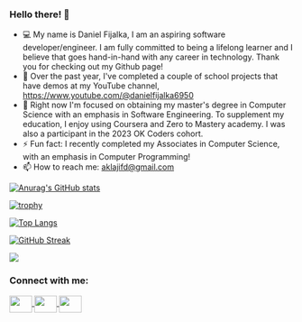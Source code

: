 ### Hello there! 👋

- &#128187; My name is Daniel Fijalka, I am an aspiring software developer/engineer. I am fully committed to being a lifelong learner and I believe that goes hand-in-hand with any career in technology. Thank you for checking out my Github page!
- 🔭 Over the past year, I've completed a couple of school projects that have demos at my YouTube channel, https://www.youtube.com/@danielfijalka6950
- 🌱  Right now I'm focused on obtaining my master's degree in Computer Science with an emphasis in Software Engineering. To supplement my education, I enjoy using Coursera and Zero to Mastery academy. I was also a participant in the 2023 OK Coders cohort.
- ⚡ Fun fact: I recently completed my Associates in Computer Science, with an emphasis in Computer Programming!
-  📫 How to reach me: aklajifd@gmail.com
  
<!--
**aklajifd/aklajifd** is a ✨ _special_ ✨ repository because its `README.md` (this file) appears on your GitHub profile.

Here are some ideas to get you started:

- 🔭 I’m currently working on ...
- 🌱 I’m currently learning ...
- 👯 I’m looking to collaborate on ...
- 🤔 I’m looking for help with ...
- 💬 Ask me about ...
- 📫 How to reach me: aklajifd@gmail.com
- 😄 Pronouns: He/Him
- ⚡ Fun fact: ...
-->

[![Anurag's GitHub stats](https://github-readme-stats.vercel.app/api?username=aklajifd&show_icons=true&theme=gotham&rank_icon=github)](https://github.com/anuraghazra/github-readme-stats)

[![trophy](https://github-profile-trophy.vercel.app/?username=aklajifd&theme=matrix)](https://github.com/ryo-ma/github-profile-trophy)

[![Top Langs](https://github-readme-stats.vercel.app/api/top-langs/?username=aklajifd&theme=gotham)](https://github.com/anuraghazra/github-readme-stats)

[![GitHub Streak](https://streak-stats.demolab.com?user=aklajifd&theme=gotham)](https://git.io/streak-stats)

![](https://komarev.com/ghpvc/?username=aklajifd&color=red)

<h3 align="left">Connect with me:</h3>
<p align="left">
<a href="https://www.linkedin.com/in/daniel-fijalka-989a6421b" target="blank"><img align="center" height="30" width="40" src="https://cdn.simpleicons.org/linkedin/#0A66C2" />
<a href="https://www.instagram.com/han_brolo24" target="blank"><img align="center" height="30" width="40" src="https://cdn.simpleicons.org/instagram/#E4405F" />
<a href="https://www.facebook.com/dfijalka" target="blank"><img align="center" height="30" width="40" src="https://cdn.simpleicons.org/facebook/#1877F2" />
</p>


